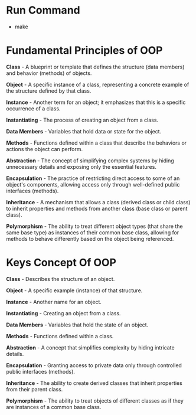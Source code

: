 # Run Command
* make


# Fundamental Principles of OOP

**Class** - A blueprint or template that defines the structure (data members) and behavior (methods) of objects.

**Object** - A specific instance of a class, representing a concrete example of the structure defined by that class.

**Instance** - Another term for an object; it emphasizes that this is a specific occurrence of a class.

**Instantiating** - The process of creating an object from a class.

**Data Members** - Variables that hold data or state for the object.

**Methods** - Functions defined within a class that describe the behaviors or actions the object can perform.

**Abstraction** - The concept of simplifying complex systems by hiding unnecessary details and exposing only the essential features.

**Encapsulation** - The practice of restricting direct access to some of an object's components, allowing access only through well-defined public interfaces (methods).

**Inheritance** - A mechanism that allows a class (derived class or child class) to inherit properties and methods from another class (base class or parent class).

**Polymorphism** - The ability to treat different object types (that share the same base type) as instances of their common base class, allowing for methods to behave differently based on the object being referenced.

# Keys Concept Of OOP

**Class** - Describes the structure of an object.

**Object** - A specific example (instance) of that structure.

**Instance** - Another name for an object.

**Instantiating** - Creating an object from a class.

**Data Members** - Variables that hold the state of an object.

**Methods** - Functions defined within a class.

**Abstraction** - A concept that simplifies complexity by hiding intricate details.

**Encapsulation** - Granting access to private data only through controlled public interfaces (methods).

**Inheritance** - The ability to create derived classes that inherit properties from their parent class.

**Polymorphism** - The ability to treat objects of different classes as if they are instances of a common base class.
